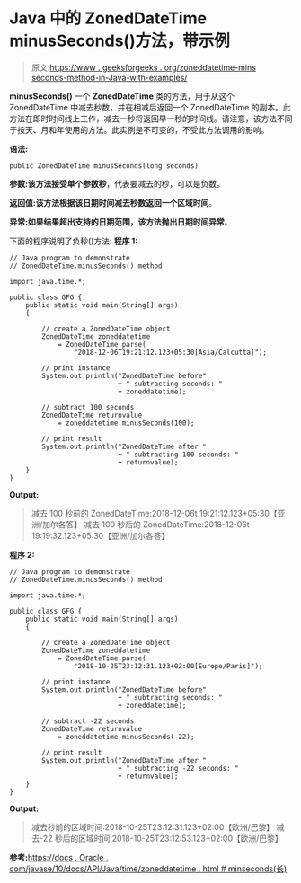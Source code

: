 # Java 中的 ZonedDateTime minusSeconds()方法，带示例

> 原文:[https://www . geeksforgeeks . org/zoneddatetime-mins seconds-method-in-Java-with-examples/](https://www.geeksforgeeks.org/zoneddatetime-minusseconds-method-in-java-with-examples/)

**minusSeconds()** 一个 **ZonedDateTime** 类的方法，用于从这个 ZonedDateTime 中减去秒数，并在相减后返回一个 ZonedDateTime 的副本。此方法在即时时间线上工作，减去一秒将返回早一秒的时间线。请注意，该方法不同于按天、月和年使用的方法。此实例是不可变的，不受此方法调用的影响。

**语法:**

```
public ZonedDateTime minusSeconds(long seconds)

```

**参数:**该方法接受单个参数**秒**，代表要减去的秒，可以是负数。

**返回值:**该方法根据该日期时间减去秒数返回一个**区域时间**。

**异常:**如果结果超出支持的日期范围，该方法抛出**日期时间异常**。

下面的程序说明了负秒()方法:
**程序 1:**

```
// Java program to demonstrate
// ZonedDateTime.minusSeconds() method

import java.time.*;

public class GFG {
    public static void main(String[] args)
    {

        // create a ZonedDateTime object
        ZonedDateTime zoneddatetime
            = ZonedDateTime.parse(
                "2018-12-06T19:21:12.123+05:30[Asia/Calcutta]");

        // print instance
        System.out.println("ZonedDateTime before"
                           + " subtracting seconds: "
                           + zoneddatetime);

        // subtract 100 seconds
        ZonedDateTime returnvalue
            = zoneddatetime.minusSeconds(100);

        // print result
        System.out.println("ZonedDateTime after "
                           + " subtracting 100 seconds: "
                           + returnvalue);
    }
}
```

**Output:**

> 减去 100 秒前的 ZonedDateTime:2018-12-06t 19:21:12.123+05:30【亚洲/加尔各答】
> 减去 100 秒后的 ZonedDateTime:2018-12-06t 19:19:32.123+05:30【亚洲/加尔各答】

**程序 2:**

```
// Java program to demonstrate
// ZonedDateTime.minusSeconds() method

import java.time.*;

public class GFG {
    public static void main(String[] args)
    {

        // create a ZonedDateTime object
        ZonedDateTime zoneddatetime
            = ZonedDateTime.parse(
                "2018-10-25T23:12:31.123+02:00[Europe/Paris]");

        // print instance
        System.out.println("ZonedDateTime before"
                           + " subtracting seconds: "
                           + zoneddatetime);

        // subtract -22 seconds
        ZonedDateTime returnvalue
            = zoneddatetime.minusSeconds(-22);

        // print result
        System.out.println("ZonedDateTime after "
                           + " subtracting -22 seconds: "
                           + returnvalue);
    }
}
```

**Output:**

> 减去秒前的区域时间:2018-10-25T23:12:31.123+02:00【欧洲/巴黎】
> 减去-22 秒后的区域时间:2018-10-25T23:12:53.123+02:00【欧洲/巴黎】

**参考:**[https://docs . Oracle . com/javase/10/docs/API/Java/time/zoneddatetime . html # minseconds(长)](https://docs.oracle.com/javase/10/docs/api/java/time/ZonedDateTime.html#minusSeconds(long))